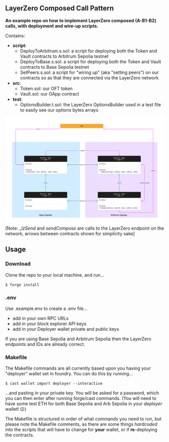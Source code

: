 ## LayerZero Composed Call Pattern

**An example repo on how to implement LayerZero composed (A-B1-B2) calls, with deployment and wire-up scripts.**

Contains:

- **script**:
  - DeployToArbitrum.s.sol: a script for deploying both the Token and Vault contracts to Arbitrum Sepolia testnet
  - DeployToBase.s.sol: a script for deploying both the Token and Vault contracts to Base Sepolia testnet
  - SetPeers.s.sol: a script for "wiring up" (aka "setting peers") on our contracts so as that they are connected via the LayerZero network
- **src**:
  - Token.sol: our OFT token
  - Vault.sol: our OApp contract
- **test**:
  - OptionsBuilder.t.sol: the LayerZero OptionsBuilder used in a test file to easily see our options bytes arrays

![alt text](https://github.com/adamocallaghan/LayerZero-Composed-Call-Pattern/blob/main/images/LayerZero_Composed_Call_Pattern.png?raw=true)
[Note: __lzSend_ and _sendCompose_ are calls to the LayerZero endpoint on the network, arrows between contracts shown for simplicity sake]

## Usage

### Download

Clone the repo to your local machine, and run...

```shell
$ forge install
```

### .env

Use .example.env to create a .env file...

- add in your own RPC URLs
- add in your block explorer API keys
- add in your Deployer wallet private and public keys

If you are using Base Sepolia and Arbitrum Sepolia then the LayerZero endpoints and IDs are already correct.

### Makefile

The Makefile commands are all currently based upon you having your "deployer" wallet set in foundry.
You can do this by running...

```shell
$ cast wallet import deployer --interactive
```

...and pasting in your private key. You will be asked for a password, which you can then enter after running forge/cast commands.
(You will need to have some test ETH for both Base Sepolia and Arb Sepolia in your _deployer_ wallet! 😉)

The Makefile is structured in order of what commands you need to run, but please note the Makefile comments, as there are some things _hardcoded_ into the scripts that will have to change for **your** wallet, or if **re**-deploying the contracts.
